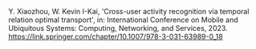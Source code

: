 Y. Xiaozhou, W. Kevin I-Kai, 'Cross-user activity recognition via temporal relation optimal transport', in: International Conference on Mobile and Ubiquitous Systems: Computing, Networking, and Services, 2023.
https://link.springer.com/chapter/10.1007/978-3-031-63989-0_18
